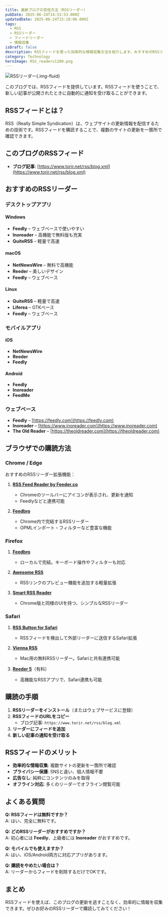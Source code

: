```yaml
---
title: 最新ブログの受信方法（RSSリーダー）
pubDate: 2025-06-24T14:53:53.000Z
updatedDate: 2025-06-24T15:18:06.000Z
tags:
  - RSS
  - RSSリーダー
  - フィードリーダー
  - 情報収集
isDraft: false
description: RSSフィードを使った効率的な情報収集方法を紹介します。おすすめのRSSリーダーアプリとブラウザでの購読方法を詳しく解説。
category: Technology
heroImage: RSS_readerx1200.png
---
```


![RSSリーダー](https://object-storage.tyo2.conoha.io/v1/nc_938a9d00d6004f1390c354d4a15ef25b/blog-astro-assets/blog-images/9C652428B6B94CC782B1B276FA694D5D/RSS_readerx1200.png){.img-fluid}


このブログでは、RSSフィードを提供しています。RSSフィードを使うことで、新しい記事が公開されたときに自動的に通知を受け取ることができます。

## RSSフィードとは？

RSS（Really Simple Syndication）は、ウェブサイトの更新情報を配信するための技術です。RSSフィードを購読することで、複数のサイトの更新を一箇所で確認できます。

## このブログのRSSフィード

- **ブログ記事**: [https://www.torir.net/rss/blog.xml](https://www.torir.net/rss/blog.xml)

## おすすめのRSSリーダー

### デスクトップアプリ

#### Windows
- **Feedly** – ウェブベースで使いやすい  
- **Inoreader** – 高機能で無料版も充実  
- **QuiteRSS** – 軽量で高速

#### macOS
- **NetNewsWire** – 無料で高機能  
- **Reeder** – 美しいデザイン  
- **Feedly** – ウェブベース

#### Linux
- **QuiteRSS** – 軽量で高速  
- **Liferea** – GTKベース  
- **Feedly** – ウェブベース

### モバイルアプリ

#### iOS
- **NetNewsWire**  
- **Reeder**  
- **Feedly**

#### Android
- **Feedly**  
- **Inoreader**  
- **FeedMe**

### ウェブベース
- **Feedly** – [https://feedly.com](https://feedly.com)  
- **Inoreader** – [https://www.inoreader.com](https://www.inoreader.com)  
- **The Old Reader** – [https://theoldreader.com](https://theoldreader.com)

## ブラウザでの購読方法

### Chrome / Edge

おすすめのRSSリーダー拡張機能：

1. **[RSS Feed Reader by Feeder.co](https://chrome.google.com/webstore/detail/rss-feed-reader/hbhghdhoafhgcllndfhjljcfpnlmbaeg)**
   - Chromeのツールバーにアイコンが表示され、更新を通知
   - Feedlyなどと連携可能

2. **[Feedbro](https://chrome.google.com/webstore/detail/feedbro/rssfeedreader/haolnmidcmhkpjohbjbmljmpfkmkhpka)**
   - Chrome内で完結するRSSリーダー
   - OPMLインポート・フィルターなど豊富な機能

### Firefox

1. **[Feedbro](https://addons.mozilla.org/firefox/addon/feedbroreader/)**
   - ローカルで完結。キーボード操作やフィルターも対応

2. **[Awesome RSS](https://addons.mozilla.org/firefox/addon/awesome-rss/)**
   - RSSリンクのプレビュー機能を追加する軽量拡張

3. **[Smart RSS Reader](https://addons.mozilla.org/firefox/addon/smart-rss-reader/)**
   - Chrome版と同様のUIを持つ、シンプルなRSSリーダー

### Safari

1. **[RSS Button for Safari](https://apps.apple.com/jp/app/rss-button-for-safari/id1452201232)**
   - RSSフィードを検出して外部リーダーに送信するSafari拡張

2. **[Vienna RSS](https://www.vienna-rss.com/)**
   - Mac用の無料RSSリーダー。Safariと共有連携可能

3. **[Reeder 5](https://apps.apple.com/jp/app/reeder-5/id1529445840)**（有料）
   - 高機能なRSSアプリで、Safari連携も可能

## 購読の手順

1. **RSSリーダーをインストール**（またはウェブサービスに登録）  
2. **RSSフィードのURLをコピー**  
   - ブログ記事: `https://www.torir.net/rss/blog.xml`  
3. **リーダーにフィードを追加**  
4. **新しい記事の通知を受け取る**

## RSSフィードのメリット

- **効率的な情報収集**: 複数サイトの更新を一箇所で確認  
- **プライバシー保護**: SNSと違い、個人情報不要  
- **広告なし**: 純粋にコンテンツのみを取得  
- **オフライン対応**: 多くのリーダーでオフライン閲覧可能

## よくある質問

**Q: RSSフィードは無料ですか？**  
A: はい、完全に無料です。

**Q: どのRSSリーダーがおすすめですか？**  
A: 初心者には **Feedly**、上級者には **Inoreader** がおすすめです。

**Q: モバイルでも使えますか？**  
A: はい、iOS/Android両方に対応アプリがあります。

**Q: 購読をやめたい場合は？**  
A: リーダーからフィードを削除するだけでOKです。

## まとめ

RSSフィードを使えば、このブログの更新を逃すことなく、効率的に情報を収集できます。ぜひお好みのRSSリーダーで購読してみてください！

